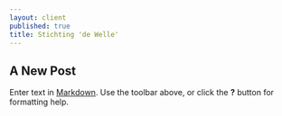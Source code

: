 ```yaml
---
layout: client
published: true
title: Stichting 'de Welle'
---
```

## A New Post

Enter text in [Markdown](http://daringfireball.net/projects/markdown/). Use the toolbar above, or click the **?** button for formatting help.
